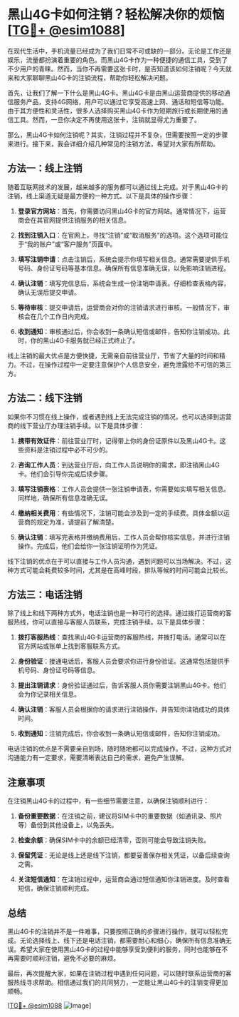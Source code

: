 # 黑山4G卡如何注销？轻松解决你的烦恼[[TG💪+ @esim1088](https://t.me/s/esim1088)]

在现代生活中，手机流量已经成为了我们日常不可或缺的一部分。无论是工作还是娱乐，流量都扮演着重要的角色。而黑山4G卡作为一种便捷的通信工具，受到了不少用户的青睐。然而，当你不再需要这张卡时，是否知道该如何注销呢？今天就来和大家聊聊黑山4G卡的注销流程，帮助你轻松解决问题。

首先，让我们了解一下什么是黑山4G卡。黑山4G卡是由黑山运营商提供的移动通信服务产品，支持4G网络，用户可以通过它享受高速上网、通话和短信等功能。由于其方便性和灵活性，很多人选择购买黑山4G卡作为短期旅行或长期使用的通信工具。然而，一旦你决定不再使用这张卡，注销就显得尤为重要了。

那么，黑山4G卡如何注销呢？其实，注销过程并不复杂，但需要按照一定的步骤来进行。接下来，我会详细介绍几种常见的注销方法，希望对大家有所帮助。

## 方法一：线上注销

随着互联网技术的发展，越来越多的服务都可以通过线上完成。对于黑山4G卡的注销，线上渠道无疑是最方便的一种方式。以下是具体的操作步骤：

1. **登录官方网站**：首先，你需要访问黑山4G卡的官方网站。通常情况下，运营商会在其官网提供注销服务的相关信息。

2. **找到注销入口**：在官网上，寻找“注销”或“取消服务”的选项。这个选项可能位于“我的账户”或“客户服务”页面中。

3. **填写注销申请**：点击注销后，系统会提示你填写相关信息。通常需要提供手机号码、身份证号码等基本信息。确保所有信息准确无误，以免影响注销进程。

4. **确认注销**：填写完信息后，系统会生成一份注销申请表。仔细检查表格内容，确认无误后提交申请。

5. **等待审核**：提交申请后，运营商会对你的注销请求进行审核。一般情况下，审核会在几个工作日内完成。

6. **收到通知**：审核通过后，你会收到一条确认短信或邮件，告知你注销成功。此时，你的黑山4G卡服务就已经正式终止了。

线上注销的最大优点是方便快捷，无需亲自前往营业厅，节省了大量的时间和精力。不过，在操作过程中一定要注意保护个人信息安全，避免泄露给不可信的第三方。

## 方法二：线下注销

如果你不习惯在线上操作，或者遇到线上无法完成注销的情况，也可以选择到运营商的线下营业厅办理注销手续。以下是具体步骤：

1. **携带有效证件**：前往营业厅时，记得带上你的身份证原件以及黑山4G卡。这些资料是注销过程中必不可少的。

2. **咨询工作人员**：到达营业厅后，向工作人员说明你的需求，即注销黑山4G卡。他们会引导你完成后续步骤。

3. **填写注销表格**：工作人员会提供一张注销申请表，你需要如实填写相关信息。同样地，确保所有信息准确无误。

4. **缴纳相关费用**：有些情况下，注销可能会涉及到一定的手续费。具体金额以运营商的规定为准，请提前了解清楚。

5. **确认注销**：填写完表格并缴纳费用后，工作人员会帮你核实信息，并进行注销操作。完成后，他们会给你一张注销证明作为凭证。

线下注销的优点在于可以直接与工作人员沟通，遇到问题可以当场解决。不过，这种方式可能会耗费较多时间，尤其是在高峰时段，排队等候的时间可能会比较长。

## 方法三：电话注销

除了线上和线下两种方式外，电话注销也是一种可行的选择。通过拨打运营商的客服热线，你可以直接与客服人员联系，完成注销手续。以下是具体步骤：

1. **拨打客服热线**：查找黑山4G卡运营商的客服热线，并拨打电话。通常可以在官方网站或账单上找到客服联系方式。

2. **身份验证**：接通电话后，客服人员会要求你进行身份验证。这通常包括提供手机号码、身份证号码等信息。

3. **提出注销请求**：身份验证通过后，告诉客服人员你需要注销黑山4G卡。他们会为你记录相关信息。

4. **确认注销**：客服人员会根据你的请求进行注销操作，并告知你注销成功的具体时间。

5. **收到通知**：注销完成后，你会收到一条确认短信或邮件，告知你注销成功。

电话注销的优点是不需要亲自到场，随时随地都可以完成操作。不过，这种方式对沟通能力有一定要求，需要清晰表达自己的需求，避免产生误解。

## 注意事项

在注销黑山4G卡的过程中，有一些细节需要注意，以确保注销顺利进行：

1. **备份重要数据**：在注销之前，建议将SIM卡中的重要数据（如通讯录、照片等）备份到其他设备上，以免丢失。

2. **检查余额**：确保SIM卡中的余额已经清零，否则可能会导致注销失败。

3. **保留凭证**：无论是线上还是线下注销，都要妥善保存相关凭证，以备后续查询之需。

4. **关注短信通知**：在注销过程中，运营商会通过短信通知你注销进度。及时查看短信，确保注销顺利完成。

## 总结

黑山4G卡的注销并不是一件难事，只要按照正确的步骤进行操作，就可以轻松完成。无论选择线上、线下还是电话注销，都需要耐心和细心，确保所有信息准确无误。希望大家在使用黑山4G卡的过程中能够享受到便利的服务，同时也能够在不再需要时顺利注销，避免不必要的麻烦。

最后，再次提醒大家，如果在注销过程中遇到任何问题，可以随时联系运营商的客服热线寻求帮助。相信通过我们的共同努力，一定能让黑山4G卡的注销变得更加顺畅。

[[TG💪+ @esim1088](https://t.me/s/esim1088) ![Image](https://i.postimg.cc/4NQfJmqS/Snipaste-2025-05-13-00-14-12.png)]